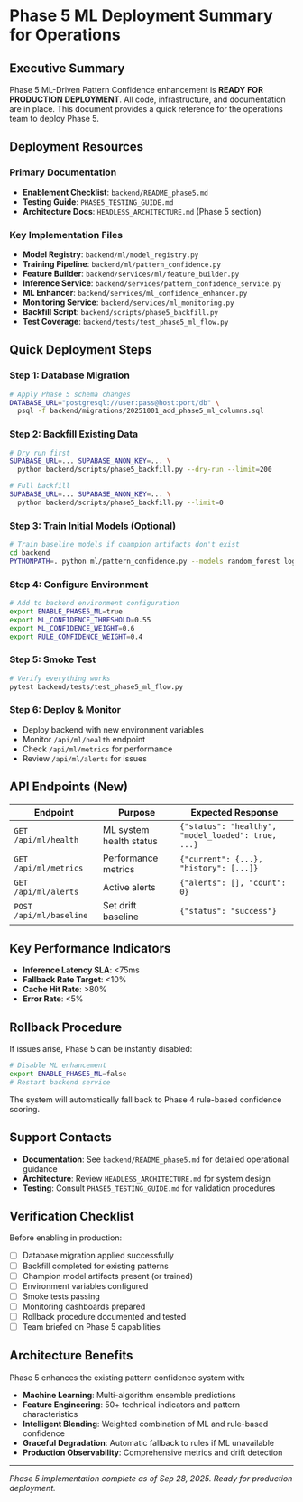 # Phase 5 ML Deployment Summary for Operations

## Executive Summary

Phase 5 ML-Driven Pattern Confidence enhancement is **READY FOR PRODUCTION DEPLOYMENT**. All code, infrastructure, and documentation are in place. This document provides a quick reference for the operations team to deploy Phase 5.

## Deployment Resources

### Primary Documentation
- **Enablement Checklist**: `backend/README_phase5.md`
- **Testing Guide**: `PHASE5_TESTING_GUIDE.md`
- **Architecture Docs**: `HEADLESS_ARCHITECTURE.md` (Phase 5 section)

### Key Implementation Files
- **Model Registry**: `backend/ml/model_registry.py`
- **Training Pipeline**: `backend/ml/pattern_confidence.py`
- **Feature Builder**: `backend/services/ml/feature_builder.py`
- **Inference Service**: `backend/services/pattern_confidence_service.py`
- **ML Enhancer**: `backend/services/ml_confidence_enhancer.py`
- **Monitoring Service**: `backend/services/ml_monitoring.py`
- **Backfill Script**: `backend/scripts/phase5_backfill.py`
- **Test Coverage**: `backend/tests/test_phase5_ml_flow.py`

## Quick Deployment Steps

### Step 1: Database Migration
```bash
# Apply Phase 5 schema changes
DATABASE_URL="postgresql://user:pass@host:port/db" \
  psql -f backend/migrations/20251001_add_phase5_ml_columns.sql
```

### Step 2: Backfill Existing Data
```bash
# Dry run first
SUPABASE_URL=... SUPABASE_ANON_KEY=... \
  python backend/scripts/phase5_backfill.py --dry-run --limit=200

# Full backfill
SUPABASE_URL=... SUPABASE_ANON_KEY=... \
  python backend/scripts/phase5_backfill.py --limit=0
```

### Step 3: Train Initial Models (Optional)
```bash
# Train baseline models if champion artifacts don't exist
cd backend
PYTHONPATH=. python ml/pattern_confidence.py --models random_forest logistic
```

### Step 4: Configure Environment
```bash
# Add to backend environment configuration
export ENABLE_PHASE5_ML=true
export ML_CONFIDENCE_THRESHOLD=0.55
export ML_CONFIDENCE_WEIGHT=0.6
export RULE_CONFIDENCE_WEIGHT=0.4
```

### Step 5: Smoke Test
```bash
# Verify everything works
pytest backend/tests/test_phase5_ml_flow.py
```

### Step 6: Deploy & Monitor
- Deploy backend with new environment variables
- Monitor `/api/ml/health` endpoint
- Check `/api/ml/metrics` for performance
- Review `/api/ml/alerts` for issues

## API Endpoints (New)

| Endpoint | Purpose | Expected Response |
|----------|---------|-------------------|
| `GET /api/ml/health` | ML system health status | `{"status": "healthy", "model_loaded": true, ...}` |
| `GET /api/ml/metrics` | Performance metrics | `{"current": {...}, "history": [...]}` |
| `GET /api/ml/alerts` | Active alerts | `{"alerts": [], "count": 0}` |
| `POST /api/ml/baseline` | Set drift baseline | `{"status": "success"}` |

## Key Performance Indicators

- **Inference Latency SLA**: <75ms
- **Fallback Rate Target**: <10%
- **Cache Hit Rate**: >80%
- **Error Rate**: <5%

## Rollback Procedure

If issues arise, Phase 5 can be instantly disabled:

```bash
# Disable ML enhancement
export ENABLE_PHASE5_ML=false
# Restart backend service
```

The system will automatically fall back to Phase 4 rule-based confidence scoring.

## Support Contacts

- **Documentation**: See `backend/README_phase5.md` for detailed operational guidance
- **Architecture**: Review `HEADLESS_ARCHITECTURE.md` for system design
- **Testing**: Consult `PHASE5_TESTING_GUIDE.md` for validation procedures

## Verification Checklist

Before enabling in production:

- [ ] Database migration applied successfully
- [ ] Backfill completed for existing patterns
- [ ] Champion model artifacts present (or trained)
- [ ] Environment variables configured
- [ ] Smoke tests passing
- [ ] Monitoring dashboards prepared
- [ ] Rollback procedure documented and tested
- [ ] Team briefed on Phase 5 capabilities

## Architecture Benefits

Phase 5 enhances the existing pattern confidence system with:
- **Machine Learning**: Multi-algorithm ensemble predictions
- **Feature Engineering**: 50+ technical indicators and pattern characteristics
- **Intelligent Blending**: Weighted combination of ML and rule-based confidence
- **Graceful Degradation**: Automatic fallback to rules if ML unavailable
- **Production Observability**: Comprehensive metrics and drift detection

---

*Phase 5 implementation complete as of Sep 28, 2025. Ready for production deployment.*